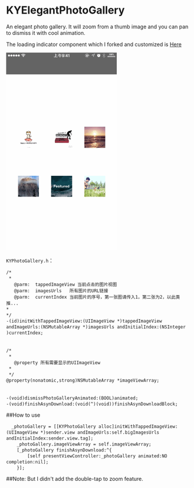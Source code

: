 # KYElegantPhotoGallery
An elegant photo gallery. It will zoom from a thumb image and you can pan to dismiss it with cool animation.

The loading indicator component which I forked and customized is [Here](https://github.com/KittenYang/UCZProgressView)

<img src="demo.gif" width="300px" />

`KYPhotoGallery.h`：

```objc
/*
 *
   @parm:  tappedImageView 当前点击的图片视图
   @parm:  imagesUrls   所有图片的URL链接
   @parm:  currentIndex 当前图片的序号，第一张图请传入1，第二张为2，以此类推...
*
*/
-(id)initWithTappedImageView:(UIImageView *)tappedImageView andImageUrls:(NSMutableArray *)imagesUrls andInitialIndex:(NSInteger )currentIndex;


/*
 *
   @property 所有需要显示的UIImageView
 *
 */
@property(nonatomic,strong)NSMutableArray *imageViewArray;


-(void)dismissPhotoGalleryAnimated:(BOOL)animated;
-(void)finishAsynDownload:(void(^)(void))finishAsynDownloadBlock;

```

##How to use
```
  _photoGallery = [[KYPhotoGallery alloc]initWithTappedImageView:(UIImageView *)sender.view andImageUrls:self.bigImagesUrls andInitialIndex:sender.view.tag];
    _photoGallery.imageViewArray = self.imageViewArray;
    [_photoGallery finishAsynDownload:^{
        [self presentViewController:_photoGallery animated:NO completion:nil];
    }];
```

##Note:
But I didn't add the double-tap to zoom feature.

